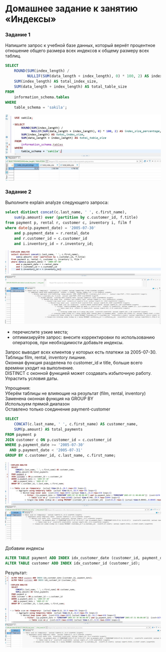 # Домашнее задание к занятию «Индексы»

### Задание 1

Напишите запрос к учебной базе данных, который вернёт процентное отношение общего размера всех индексов к общему размеру всех таблиц.
```sql
SELECT 
    ROUND(SUM(index_length) / 
          NULLIF(SUM(data_length + index_length), 0) * 100, 2) AS index_size_percentage,
    SUM(index_length) AS total_index_size,
    SUM(data_length + index_length) AS total_table_size
FROM 
    information_schema.tables
WHERE 
    table_schema = 'sakila';
```
![task_01](img/task_01.JPG)

### Задание 2

Выполните explain analyze следующего запроса:
```sql
select distinct concat(c.last_name, ' ', c.first_name), 
    sum(p.amount) over (partition by c.customer_id, f.title)
from payment p, rental r, customer c, inventory i, film f
where date(p.payment_date) = '2005-07-30' 
    and p.payment_date = r.rental_date 
    and r.customer_id = c.customer_id 
    and i.inventory_id = r.inventory_id;
```
![task_02_01](img/task_02_01.JPG)
- перечислите узкие места;
- оптимизируйте запрос: внесите корректировки по использованию операторов, при необходимости добавьте индексы.

Запрос выводит всех клиентов у которых есть платежи за 2005-07-30. 
Таблицы film, rental, inventory  лишние.  
Оконная функция разделена по customer_id и title, больше всего времяни уходит на выполнение.  
DISTINCT с оконной функцией может создавать избыточную работу.  
Упрастить условия даты.

Упрощения:  
Уберём таблицы не влияющие на результат (film, rental, inventory)  
Заменена оконная функция на GROUP BY  
Используем прямой диапазон  
Оставлено только соединение payment-customer  
```sql
SELECT 
    CONCAT(c.last_name, ' ', c.first_name) AS customer_name,
    SUM(p.amount) AS total_payments
FROM payment p
JOIN customer c ON p.customer_id = c.customer_id
WHERE p.payment_date >= '2005-07-30' 
  AND p.payment_date < '2005-07-31'
GROUP BY c.customer_id, c.last_name, c.first_name;
```
![task_02_02](img/task_02_02.JPG)

Добавим индексы
```sql
ALTER TABLE payment ADD INDEX idx_customer_date (customer_id, payment_date);
ALTER TABLE customer ADD INDEX idx_customer_id (customer_id);
```
Результат:
![task_02_03](img/task_02_03.JPG)



